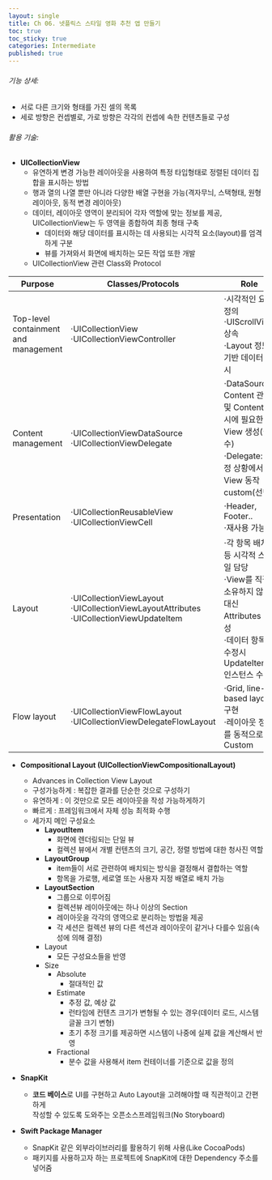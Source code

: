 ```yaml
---
layout: single
title: Ch 06. 넷플릭스 스타일 영화 추천 앱 만들기
toc: true
toc_sticky: true
categories: Intermediate
published: true
---
```


###### 기능 상세:
- 서로 다른 크기와 형태를 가진 셀의 목록
- 세로 방향은 컨셉별로, 가로 방향은 각각의 컨셉에 속한 컨텐츠들로 구성 

###### 활용 기술:
- **UICollectionView**
    - 유연하게 변경 가능한 레이아웃을 사용하여 특정 타입형태로 정렬된 데이터 집합을 표시하는 방법
    - 행과 열의 나열 뿐만 아니라 다양한 배열 구현을 가능(격자무늬, 스택형태, 원형 레이아웃, 동적 변경 레이아웃)
    - 데이터, 레이아웃 영역이 분리되어 각자 역할에 맞는 정보를 제공, UICollectionView는 두 영역을 종합하여 최종 형태 구축
        - 데이터와 해당 데이터를 표시하는 데 사용되는 시각적 요소(layout)를 엄격하게 구분 
        - 뷰를 가져와서 화면에 배치하는 모든 작업 또한 개발
    - UICollectionView  관련 Class와 Protocol

|Purpose|Classes/Protocols|Role|
|---|---|---|
|Top-level containment and management|⋅UICollectionView<br/>⋅UICollectionViewController|⋅시각적인 요소 정의<br/>⋅UIScrollView 상속<br/>⋅Layout 정보 기반 데이터 표시|
|Content management|⋅UICollectionViewDataSource<br/>⋅UICollectionViewDelegate|⋅DataSource: Content 관리 및 Content 표시에 필요한 View 생성(필수)<br/>⋅Delegate: 특정 상황에서 View 동작 custom(선택)|
|Presentation|⋅UICollectionReusableView<br/>⋅UICollectionViewCell|⋅Header, Footer..<br/>⋅재사용 가능|
|Layout|⋅UICollectionViewLayout<br/>⋅UICollectionViewLayoutAttributes<br/>⋅UICollectionViewUpdateItem|⋅각 항목 배치 등 시각적 스타일 담당<br/>⋅View를 직접 소유하지 않는 대신 Attributes 생성<br/>⋅데이터 항목 수정시 UpdateItem 인스턴스 수신|
|Flow layout|⋅UICollectionViewFlowLayout<br/>⋅UICollectionViewDelegateFlowLayout|⋅Grid, line-based layout 구현<br/>⋅레이아웃 정보를 동적으로 Custom|
    
- **Compositional Layout (UICollectionViewCompositionalLayout)**
    - Advances in Collection View Layout
    - 구성가능하게
      : 복잡한 결과를 단순한 것으로 구성하기
    - 유연하게
      : 이 것만으로 모든 레이아웃을 작성 가능하게하기
    - 빠르게
      : 프레임워크에서 자체 성능 최적화 수행
    - 세가지 메인 구성요소
        - **LayoutItem**
           - 화면에 렌더링되는 단일 뷰
           - 컬렉션 뷰에서 개별 컨텐츠의 크기, 공간, 정렬 방법에 대한 청사진 역할
        - **LayoutGroup**
           - item들이 서로 관련하여 배치되는 방식을 결정해서 결합하는 역할
           - 항목을 가로행, 세로열 또는 사용자 지정 배열로 배치 가능
        - **LayoutSection**
           - 그룹으로 이루어짐
           - 컬렉션뷰 레이아웃에는 하나 이상의 Section
           - 레이아웃을 각각의 영역으로 분리하는 방법을 제공 
           - 각 세션은 컬렉션 뷰의 다른 섹션과 레이아웃이 같거나 다를수 있음(속성에 의해 결정)
        - Layout
           - 모든 구성요소들을 반영
        - Size
           - Absolute
               - 절대적인 값
           - Estimate
               - 추정 값, 예상 값 
               - 런타임에 컨텐츠 크기가 변형될 수 있는 경우(데이터 로드, 시스템 글꼴 크기 변형)
               - 초기 추정 크기를 제공하면 시스템이 나중에 실제 값을 계산해서 반영
           - Fractional
               - 분수 값을 사용해서 item 컨테이너를 기준으로 값을 정의
- **SnapKit**
    - **코드 베이스**로 UI를 구현하고 Auto Layout을 고려해야할 때 직관적이고 간편하게<br/>작성할 수 있도록 도와주는 오픈소스프레임워크(No Storyboard)

- **Swift Package Manager**
    - SnapKit 같은 외부라이브러리를 활용하기 위해 사용(Like CocoaPods)
    - 패키지를 사용하고자 하는 프로젝트에 SnapKit에 대한 Dependency 주소를 넣어줌
